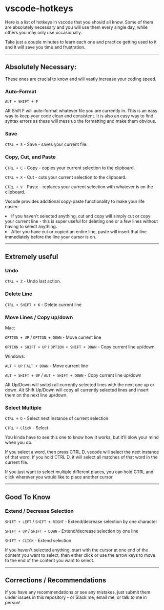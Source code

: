 # vscode-hotkeys

Here is a list of hotkeys in vscode that you should all know. Some of them are absolutely necessary and you will use them every single day, while others you may only use occasionally.

Take just a couple minutes to learn each one and practice getting used to it and it will save you time and frustration.

---
## Absolutely Necessary:

These ones are crucial to know and will vastly increase your coding speed.

### Auto-Format

`ALT + SHIFT + F`

Alt Shift F will auto-format whatever file you are currently in. This is an easy way to keep your code clean and consistent. It is also an easy way to find syntax errors as these will mess up the formatting and make them obvious.

### Save

`CTRL + S` - Save - saves your current file.

### Copy, Cut, and Paste

`CTRL + C` - Copy - copies your current selection to the clipboard.

`CTRL + X` - Cut - cuts your current selection to the clipboard.

`CTRL + V` - Paste - replaces your current selection with whatever is on the clipboard.

Vscode provides additional copy-paste functionality to make your life easier:

<li>If you haven't selected anything, cut and copy will simply cut or copy your current line - this is super useful for deleting one or a few lines without having to select anything.</li>
<li>After you have cut or copied an entire line, paste will insert that line immediately before the line your cursor is on.</li>

---
## Extremely useful

### Undo

`CTRL + Z` - Undo last action.

### Delete Line

`CTRL + SHIFT + K` - Delete current line

### Move Lines / Copy up/down

Mac:

`OPTION + UP` / `OPTION + DOWN` - Move current line

`OPTION + SHIFT + UP` / `OPTION + SHIFT + DOWN` - Copy current line up/down

Windows:

`ALT + UP` / `ALT + DOWN` - Move current line

`ALT + SHIFT + UP` / `ALT + SHIFT + DOWN` - Copy current line up/down

Alt Up/Down will switch all currently selected lines with the next one up or down.
Alt Shift Up/Down will copy all currently selected lines and insert them on the next line up/down.

### Select Multiple

`CTRL + D` - Select next instance of current selection

`CTRL + Click` - Select

You kinda have to see this one to know how it works, but it'll blow your mind when you do.

If you select a word, then press CTRL D, vscode will select the next instance of that word. If you hold CTRL D, it will select all matches of that word in the current file.

If you just want to select multiple different places, you can hold CTRL and click wherever you would like to place another cursor.

---
## Good To Know

### Extend / Decrease Selection

`SHIFT + LEFT` / `SHIFT + RIGHT` - Extend/decrease selection by one character

`SHIFT + UP` / `SHIFT + DOWN` - Extend/decrease selection by one line

`SHIFT + CLICK` - Extend selection

If you haven't selected anything, start with the cursor at one end of the content you want to select, then either click or use the arrow keys to move to the end of the content you want to select.

---
## Corrections / Recommendations

If you have any recommendations or see any mistakes, just submit them under issues in this repository - or Slack me, email me, or talk to me in person!


